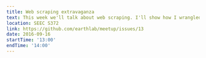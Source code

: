 ```yaml
---
title: Web scraping extravaganza
text: This week we'll talk about web scraping. I'll show how I wrangled millions of cattle sales from the USDA, and we may also talk about some other applications (e.g., scraping basketball stats, or news articles).
location: SEEC S372
link: https://github.com/earthlab/meetup/issues/13
date: 2016-09-16
startTime: '13:00'
endTime: '14:00'
---
```

